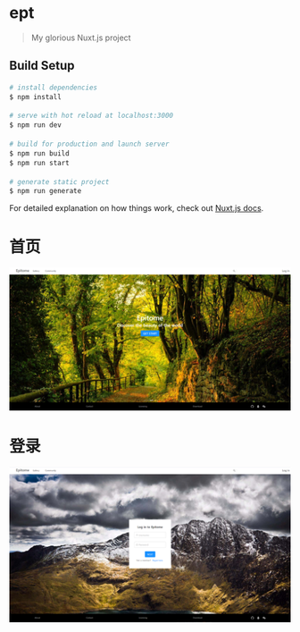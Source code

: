 # ept

> My glorious Nuxt.js project

## Build Setup

```bash
# install dependencies
$ npm install

# serve with hot reload at localhost:3000
$ npm run dev

# build for production and launch server
$ npm run build
$ npm run start

# generate static project
$ npm run generate
```

For detailed explanation on how things work, check out [Nuxt.js docs](https://nuxtjs.org).  
# 首页
![alt 属性文本](./srceenshoots/home.png)
# 登录
![alt 属性文本](./srceenshoots/login.png)